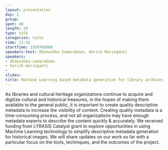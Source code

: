 ```yaml
---
layout: presentation
day: 2
group:
spot: 40
length: 20
type: talk
categories: talks
time: 11:35
startTime: 1550766900
speakers-text: Dhanushka Samarakoon, Harish Maringanti
speakers:
- dhanushka-samarakoon
- harish-maringanti
-
slides:
title: Machine Learning based metadata generation for library archives
---
```

As libraries and cultural heritage organizations continue to acquire and digitize cultural and historical treasures, in the hopes of making them available to the general public, it is important to create quality descriptive metadata to increase the visibility of content. Creating quality metadata is a time-consuming process, and not all organizations may have enough metadata experts to describe the content quickly & accurately. We received funding from LYRASIS Catalyst grant to explore opportunities in using Machine Learning technology to simplify descriptive metadata generation for historical images. We will share updates on our work so far with a particular focus on the tools, techniques, and the outcomes of the project.
